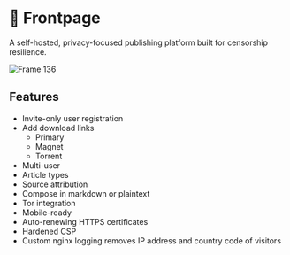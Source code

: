# 📰 Frontpage
A self-hosted, privacy-focused publishing platform built for censorship resilience.

![Frame 136](https://github.com/scidsg/frontpage/assets/28545431/90e384a8-5205-4652-9d23-0dbae455cf54)

## Features
- Invite-only user registration
- Add download links
  - Primary
  - Magnet
  - Torrent
- Multi-user
- Article types
- Source attribution
- Compose in markdown or plaintext
- Tor integration
- Mobile-ready
- Auto-renewing HTTPS certificates
- Hardened CSP
- Custom nginx logging removes IP address and country code of visitors
